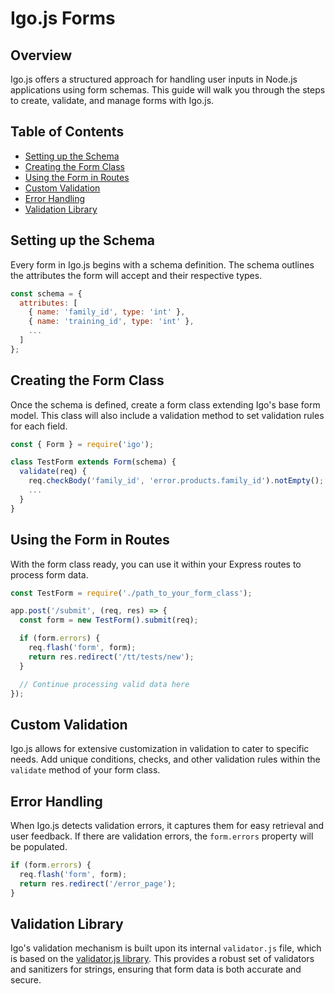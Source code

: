 
# Igo.js Forms

## Overview

Igo.js offers a structured approach for handling user inputs in Node.js applications using form schemas. This guide will walk you through the steps to create, validate, and manage forms with Igo.js.

## Table of Contents
- [Setting up the Schema](#setting-up-the-schema)
- [Creating the Form Class](#creating-the-form-class)
- [Using the Form in Routes](#using-the-form-in-routes)
- [Custom Validation](#custom-validation)
- [Error Handling](#error-handling)
- [Validation Library](#validation-library)

## Setting up the Schema

Every form in Igo.js begins with a schema definition. The schema outlines the attributes the form will accept and their respective types.

```javascript
const schema = {
  attributes: [
    { name: 'family_id', type: 'int' },
    { name: 'training_id', type: 'int' },
    ...
  ]
};
```

## Creating the Form Class

Once the schema is defined, create a form class extending Igo's base form model. This class will also include a validation method to set validation rules for each field.

```javascript
const { Form } = require('igo');

class TestForm extends Form(schema) {
  validate(req) {
    req.checkBody('family_id', 'error.products.family_id').notEmpty();
    ...
  }
}
```

## Using the Form in Routes

With the form class ready, you can use it within your Express routes to process form data.

```javascript
const TestForm = require('./path_to_your_form_class');

app.post('/submit', (req, res) => {
  const form = new TestForm().submit(req);

  if (form.errors) {
    req.flash('form', form);
    return res.redirect('/tt/tests/new');
  }

  // Continue processing valid data here
});
```

## Custom Validation

Igo.js allows for extensive customization in validation to cater to specific needs. Add unique conditions, checks, and other validation rules within the `validate` method of your form class.

## Error Handling

When Igo.js detects validation errors, it captures them for easy retrieval and user feedback. If there are validation errors, the `form.errors` property will be populated. 

```javascript
if (form.errors) {
  req.flash('form', form);
  return res.redirect('/error_page');
}
```

## Validation Library

Igo's validation mechanism is built upon its internal `validator.js` file, which is based on the [validator.js library](https://github.com/validatorjs/validator.js). This provides a robust set of validators and sanitizers for strings, ensuring that form data is both accurate and secure.